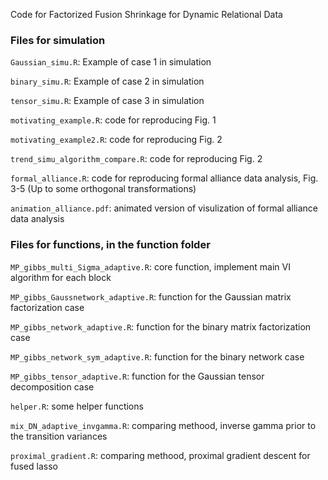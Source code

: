 Code for Factorized Fusion Shrinkage for Dynamic Relational Data

### Files for simulation

`Gaussian_simu.R`: Example of case 1 in simulation 

`binary_simu.R`: Example of case 2 in simulation 

`tensor_simu.R`:  Example of case 3 in simulation 

`motivating_example.R`: code for reproducing Fig. 1

`motivating_example2.R`: code for reproducing Fig. 2

`trend_simu_algorithm_compare.R`: code for reproducing Fig. 2

`formal_alliance.R`: code for reproducing formal alliance data analysis, Fig. 3-5 (Up to some orthogonal transformations)

`animation_alliance.pdf`: animated version of visulization of formal alliance data analysis


### Files for functions, in the function folder

`MP_gibbs_multi_Sigma_adaptive.R`: core function, implement main VI algorithm for each block

`MP_gibbs_Gaussnetwork_adaptive.R`: function for the Gaussian matrix factorization case

`MP_gibbs_network_adaptive.R`: function for the binary matrix factorization case

`MP_gibbs_network_sym_adaptive.R`: function for the binary network case

`MP_gibbs_tensor_adaptive.R`:  function for the Gaussian tensor decomposition case

`helper.R`: some helper functions

`mix_DN_adaptive_invgamma.R`: comparing methood, inverse gamma prior to the transition variances 

`proximal_gradient.R`: comparing methood, proximal gradient descent for fused lasso 
